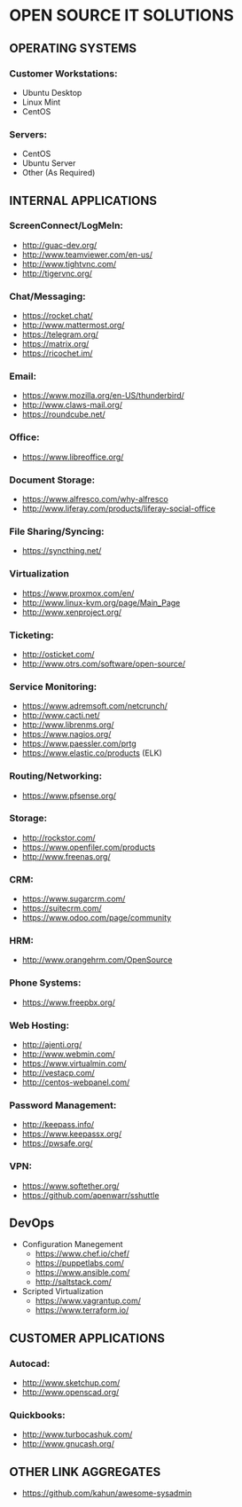 # OPEN SOURCE IT SOLUTIONS

## OPERATING SYSTEMS

### Customer Workstations:
- Ubuntu Desktop
- Linux Mint
- CentOS

### Servers:
- CentOS
- Ubuntu Server
- Other (As Required)

## INTERNAL APPLICATIONS

### ScreenConnect/LogMeIn:
- http://guac-dev.org/
- http://www.teamviewer.com/en-us/
- http://www.tightvnc.com/
- http://tigervnc.org/

### Chat/Messaging:
- https://rocket.chat/
- http://www.mattermost.org/
- https://telegram.org/
- https://matrix.org/
- https://ricochet.im/

### Email:
- https://www.mozilla.org/en-US/thunderbird/
- http://www.claws-mail.org/
- https://roundcube.net/

### Office:
- https://www.libreoffice.org/

### Document Storage:
- https://www.alfresco.com/why-alfresco
- http://www.liferay.com/products/liferay-social-office

### File Sharing/Syncing:
- https://syncthing.net/

### Virtualization
- https://www.proxmox.com/en/
- http://www.linux-kvm.org/page/Main_Page
- http://www.xenproject.org/

### Ticketing:
- http://osticket.com/
- http://www.otrs.com/software/open-source/

### Service Monitoring:
- https://www.adremsoft.com/netcrunch/ 
- http://www.cacti.net/ 
- http://www.librenms.org/
- https://www.nagios.org/ 
- https://www.paessler.com/prtg
- https://www.elastic.co/products (ELK)

### Routing/Networking:
- https://www.pfsense.org/

### Storage:
- http://rockstor.com/ 
- https://www.openfiler.com/products
- http://www.freenas.org/ 

### CRM:
- https://www.sugarcrm.com/
- https://suitecrm.com/
- https://www.odoo.com/page/community

### HRM:
- http://www.orangehrm.com/OpenSource

### Phone Systems:
- https://www.freepbx.org/

### Web Hosting:
- http://ajenti.org/
- http://www.webmin.com/
- https://www.virtualmin.com/
- http://vestacp.com/
- http://centos-webpanel.com/

### Password Management:
- http://keepass.info/
- https://www.keepassx.org/
- https://pwsafe.org/

### VPN:
- https://www.softether.org/
- https://github.com/apenwarr/sshuttle

## DevOps
- Configuration Manegement
  - https://www.chef.io/chef/
  - https://puppetlabs.com/
  - https://www.ansible.com/
  - http://saltstack.com/
- Scripted Virtualization
  - https://www.vagrantup.com/
  - https://www.terraform.io/

## CUSTOMER APPLICATIONS

### Autocad:
- http://www.sketchup.com/
- http://www.openscad.org/

### Quickbooks:
- http://www.turbocashuk.com/
- http://www.gnucash.org/

## OTHER LINK AGGREGATES
- https://github.com/kahun/awesome-sysadmin
